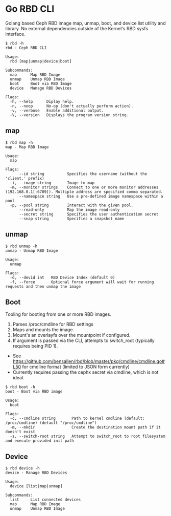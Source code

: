 # Go RBD CLI

Golang based Ceph RBD image map, unmap, boot, and device list utility and library. No external dependencies outside of the Kernel's RBD sysfs interface.

```
$ rbd -h
rbd - Ceph RBD CLI

Usage:
  rbd [map|unmap|device|boot]

Subcommands:
  map      Map RBD Image
  unmap    Unmap RBD Image
  boot     Boot via RBD Image
  device   Manage RBD Devices

Flags:
  -h, --help      Diplay help.
  -n, --noop      No-op (don't actually perform action).
  -v, --verbose   Enable additional output.
  -V, --version   Displays the program version string.
```

## map

```
$ rbd map -h
map - Map RBD Image

Usage:
  map

Flags:
      --id string          Specifies the username (without the 'client.' prefix)
  -i, --image string       Image to map
  -m, --monitor strings    Connect to one or more monitor addresses (192.168.0.1[:6789]). Multiple address are specified comma separated.
      --namespace string   Use a pre-defined image namespace within a pool
  -p, --pool string        Interact with the given pool.
      --read-only          Map the image read-only
      --secret string      Specifies the user authentication secret
      --snap string        Specifies a snapshot name
```

## unmap

```
$ rbd unmap -h
unmap - Unmap RBD Image

Usage:
  unmap

Flags:
  -d, --devid int   RBD Device Index (default 0)
  -f, --force       Optional force argument will wait for running requests and then unmap the image
```

## Boot

Tooling for booting from one or more RBD images.

1. Parses /proc/cmdline for RBD settings
2. Maps and mounts the image.
3. Mount's an overlayfs over the mountpoint if configured.
4. If argument is passed via the CLI, attempts to switch_root (typically requires being PID 1).

- See https://github.com/bensallen/rbd/blob/master/pkg/cmdline/cmdline.go#L50 for cmdline format (limited to JSON form currently)
- Currently requires passing the cephx secret via cmdline, which is not ideal.

```
$ rbd boot -h
boot - Boot via RBD image

Usage:
  boot

Flags:
  -c, --cmdline string       Path to kernel cmdline (default: /proc/cmdline) (default "/proc/cmdline")
  -m, --mkdir                Create the destination mount path if it doesn't exist
  -s, --switch-root string   Attempt to switch_root to root filesystem and execute provided init path
```

## Device 

```
$ rbd device -h
device - Manage RBD Devices

Usage:
  device [list|map|unmap]

Subcommands:
  list     List connected devices
  map      Map RBD Image
  unmap    Unmap RBD Image
```